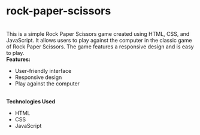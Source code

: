 # rock-paper-scissors
<br>
This is a simple Rock Paper Scissors game created using HTML, CSS, and JavaScript. It allows users to play against the computer in the classic game of Rock Paper Scissors. The game features a responsive design and is easy to play.
<br>
<b>Features:</b>
<ul>
  <li>User-friendly interface</li>
  <li>Responsive design</li>
  <li>Play against the computer</li>
</ul>
<br>
<b>Technologies Used</b>
<ul>
  <li>HTML</li>
  <li>CSS</li>
  <li>JavaScript</li>
</ul>
